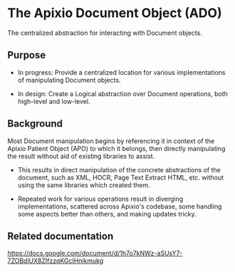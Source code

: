 # The Apixio Document Object (ADO)

The centralized abstraction for interacting with Document objects.

## Purpose

- In progress: Provide a centralized location for various
  implementations of manipulating Document objects.

- In design: Create a Logical abstraction over Document operations,
  both high-level and low-level.

## Background

Most Document manipulation begins by referencing it in context of the
Apixio Patient Object (APO) to which it belongs, then directly
manipulating the result without aid of existing libraries to assist.

- This results in direct manipulation of the concrete abstractions of
  the document, such as XML, HOCR, Page Text Extract HTML,
  etc. without using the same libraries which created them.

- Repeated work for various operations result in diverging
  implementations, scattered across Apixio's codebase, some handling
  some aspects better than others, and making updates tricky.

## Related documentation

https://docs.google.com/document/d/1h7o7kNWz-aSUsY7-7ZOBdiUX8ZIfzzqKGcIHnikmukg
